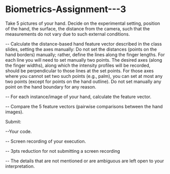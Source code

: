 # Biometrics-Assignment---3

Take 5 pictures of your hand. Decide on the experimental setting, position of the hand, the surface, the distance from the camera, such that the measurements do not vary due to such external conditions. 

-- Calculate the distance-based hand feature vector described in the class slides, setting the axes manually: Do not set the distances (points on the hand borders) manually; rather, define the lines along the finger lengths. For each line you will need to set manually two points. The desired axes (along the finger widths), along which the intensity profiles will be recorded, should be perpendicular to those lines at the set points. For those axes where you cannot set two such points (e.g., palm), you can set at most any two points (except for points on the hand outline). Do not set manually any point on the hand boundary for any reason. 

-- For each instance/image of your hand, calculate the feature vector.

-- Compare the 5 feature vectors (pairwise comparisons between the hand images).

Submit:

--Your code.

-- Screen recording of your execution.

-- 3pts reduction for not submitting a screen recording 

-- The details that are not mentioned or are ambiguous are left open to your interpretation.
